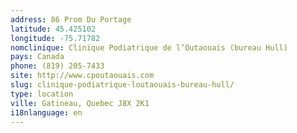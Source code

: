 ```yaml
---
address: 86 Prom Du Portage
latitude: 45.425102
longitude: -75.71782
nomclinique: Clinique Podiatrique de l’Outaouais (bureau Hull)
pays: Canada
phone: (819) 205-7433
site: http://www.cpoutaouais.com
slug: clinique-podiatrique-loutaouais-bureau-hull/
type: location
ville: Gatineau, Quebec J8X 2K1
i18nlanguage: en
---
```


